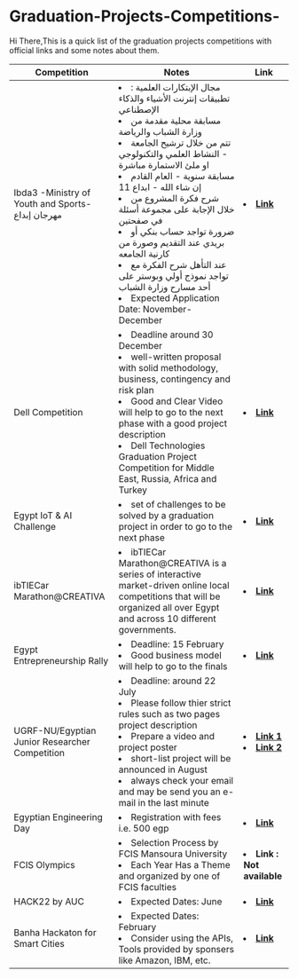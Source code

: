 # Graduation-Projects-Competitions-
Hi There,This is a quick list of the graduation projects competitions with official links and some notes about them. 
  <table>  
        <thead>
           <th> Competition </th>
           <th> Notes </th>
           <th> Link </th>
        </thead>
        <tr>
            <td> Ibda3 -Ministry of Youth and Sports- مهرجان إبداع </td>
            <td> <li> مجال الإبتكارات العلمية : تطبيقات إنترنت الأشياء والذكاء الإصطناعي </li> 
                 <li> مسابقة محلية مقدمة من وزارة الشباب والرياضة </li>
                 <li> تتم من خلال ترشيح الجامعة - النشاط العلمي والتكنولوجي او ملئ الاستمارة مباشرة  </li>
                 <li> مسابقة سنوية - العام القادم إن شاء الله - ابداع 11 </li>
                 <li> شرح فكرة المشروع من خلال الإجابة على مجموعة أسئلة في صفحتين  </li>
                 <li> ضرورة تواجد حساب بنكي أو بريدي عند التقديم وصورة من كارنية الجامعه </li>
                 <li>  عند التأهل شرح الفكرة مع تواجد نموذج أولي وبوستر على أحد مسارح وزارة الشباب  </li>
                 <li> Expected Application Date: November-December </li>
            </td>
            <td> <li> <a href="https://www.facebook.com/ibda3.6/"> <b> Link </b></a> </li> </td>
       </tr>
       <tr>
         <td> Dell Competition </td>
         <td>   <li> Deadline around 30 December </li>
                <li> well-written proposal with solid methodology, business, contingency and risk plan </li>
                <li> Good and Clear Video will help to go to the next phase with a good project description </li> 
                <li> Dell Technologies Graduation Project Competition for Middle East, Russia, Africa and Turkey </li> </td>
         <td> <li> <a href="https://emcenvisionthefuture.com/"> <b> Link </b> </a> </li>  </td>
         </tr>
         <tr>
            <td> Egypt IoT & AI Challenge </td>
            <td> <li> set of challenges to be solved by a graduation project in order to go to the next phase </li> </td>
            <td> <li> <a href="https://egypt.arabiotai.org/"> <b> Link </b> </a> </li>  </td>
         </tr>
         <tr>
           <td> ibTIECar Marathon@CREATIVA </td>
           <td> <li> ibTIECar Marathon@CREATIVA is a series of interactive market-driven online local competitions that will be organized all over Egypt and across 10 different governments.  </li> </td>
           <td> <li> <a href="https://tiec.gov.eg/english/programs/ibtiecar-marathon-creativa/Pages/default.aspx"> <b> Link </b> </a> </li>  </td>
         </tr>
         <tr>
           <td> Egypt Entrepreneurship Rally  </td>
           <td> <li> Deadline: 15 February </li>
             <li> Good business model will help to go to the finals </li> 
           </td>
           <td><li> <a href="http://ec.aast.edu/rallycompetition.php"> <b> Link </b> </a>
         </tr>
           <tr>
             <td> UGRF-NU/Egyptian Junior Researcher Competition </td>
             <td> 
                  <li> Deadline: around 22 July </li>
                  <li> Please follow thier strict rules such as two pages project description </li>
                  <li> Prepare a video and project poster </li>
                   <li> short-list project will be announced in August </li>
                   <li> always check your email and may be send you an e-mail in the last minute </li>
             </td> 
             <td>
               <li> <a href="https://ugrf.nu.edu.eg/"> <b> Link 1 </b> </a> </li>
               <li> <a href="https://www.facebook.com/nuresearch1/"> <b> Link 2 </b> </a> </li>
           </tr>
           <tr>
             <td> Egyptian Engineering Day </td>
             <td> <li> Registration with fees i.e. 500 egp </li> </td>
              <td> <li> <a href="https://www.facebook.com/EgyptianEngineeringDay"> <b> Link  </b> </a> </li> </td>
           </tr>
            <tr>
             <td> FCIS Olympics </td>
             <td> <li> Selection Process by FCIS Mansoura University </li> 
                  <li> Each Year Has a Theme and organized by one of FCIS faculties </li>
             </td>
              <td> <li>  <b> Link : Not available  </b> </a> </li> </td>
           </tr>
            <tr>
             <td> HACK22 by AUC </td>
             <td> <li> Expected Dates: June </li> </td>
              <td> <li> <a href="https://hack22.untapcompete.com/?fbclid=IwAR36AKlvw4qh0Yq17293l5e_fHCCWH025V5XTCEUQyfSkfa_0HKTOZUWGyc"> <b> Link </b> </a> </li> </td>
           </tr>
           <tr>
             <td> Banha Hackaton for Smart Cities </td>
             <td> <li> Expected Dates: February </li> 
                  <li> Consider using the APIs, Tools provided by sponsers like Amazon, IBM, etc.  </li> 
             </td>
              <td> <li> <a href="https://bu.edu.eg/en/competitions/hackathon.php"> <b> Link </b> </a> </li> </td>
           </tr>
